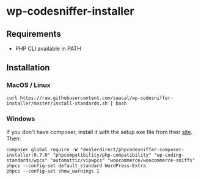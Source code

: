 # wp-codesniffer-installer

## Requirements
* PHP CLI available in PATH

## Installation

### MacOS / Linux
```
curl https://raw.githubusercontent.com/saucal/wp-codesniffer-installer/master/install-standards.sh | bash
```

### Windows

If you don't have composer, install it with the setup exe file from their [site](https://getcomposer.org/Composer-Setup.exe). Then:

```
composer global require -W "dealerdirect/phpcodesniffer-composer-installer:0.7.0" "phpcompatibility/php-compatibility" "wp-coding-standards/wpcs" "automattic/vipwpcs" "woocommerce/woocommerce-sniffs"
phpcs --config-set default_standard WordPress-Extra
phpcs --config-set show_warnings 1
```
